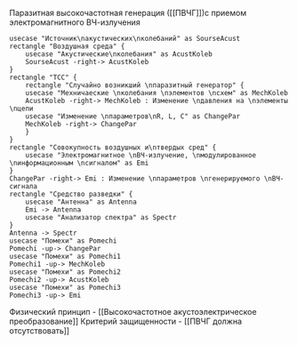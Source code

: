 Паразитная высокочастотная генерация ([[ПВЧГ]])с приемом электромагнитного ВЧ-излучения
```plantuml
usecase "Источник\nакустических\nколебаний" as SourseAcust
rectangle "Воздушная среда" {
	usecase "Акустические\nколебания" as AcustKoleb
	SourseAcust -right-> AcustKoleb
}
rectangle "ТСС" {
	rectangle "Случайно возникший \nпаразитный генератор" {
	usecase "Мехничаеские \nколебания \nэлементов \nсхем" as MechKoleb
	AcustKoleb -right-> MechKoleb : Изменение \nдавления на \nэлементы \nцепи
	usecase "Изменение \nпараметров\nR, L, C" as ChangePar
	MechKoleb -right-> ChangePar
	}
}
rectangle "Совокупность воздушных и\nтвердых сред" {
	usecase "Электромагнитное \nВЧ-излучение, \nмодулированное \nинформационным \nсигналом" as Emi
}
ChangePar -right-> Emi : Изменение \nпараметров \nгенерируемого \nВЧ-сигнала
rectangle "Средство разведки" {
	usecase "Антенна" as Antenna
	Emi -> Antenna
	usecase "Анализатор спектра" as Spectr
}
Antenna -> Spectr
usecase "Помехи" as Pomechi
Pomechi -up-> ChangePar
usecase "Помехи" as Pomechi1
Pomechi1 -up-> MechKoleb
usecase "Помехи" as Pomechi2
Pomechi2 -up-> AcustKoleb
usecase "Помехи" as Pomechi3
Pomechi3 -up-> Emi
```

Физический принцип - [[Высокочастотное акустоэлектрическое преобразование]]
Критерий защищенности - [[ПВЧГ должна отсутствовать]]